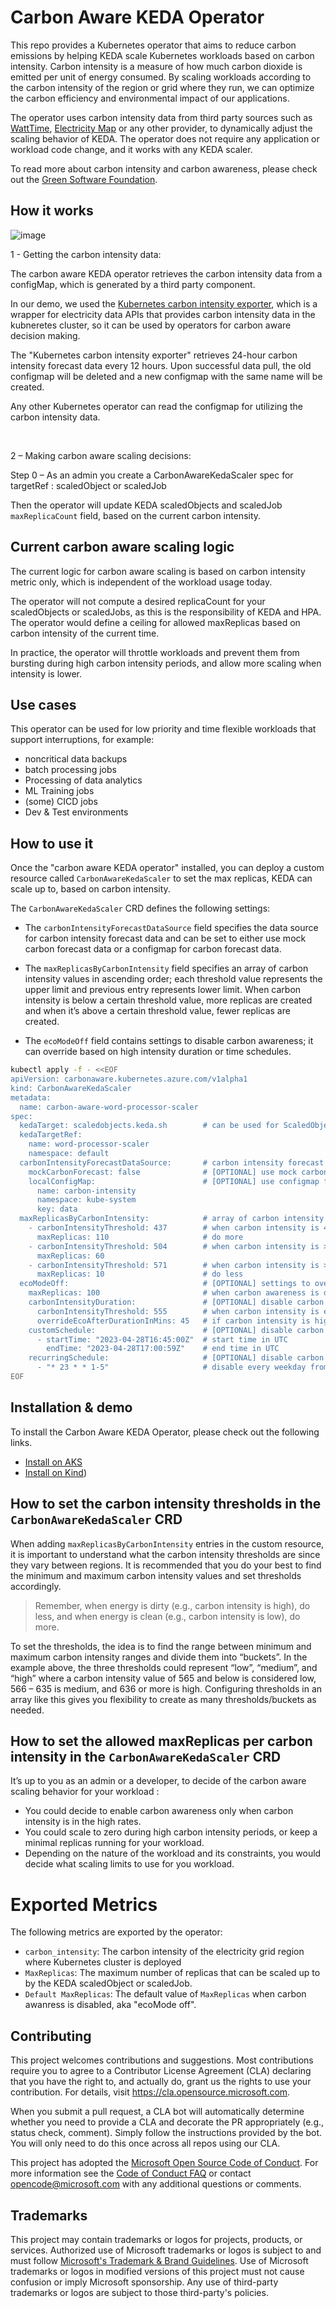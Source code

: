 # Carbon Aware KEDA Operator

This repo provides a Kubernetes operator that aims to reduce carbon emissions by helping KEDA scale Kubernetes workloads based on carbon intensity. Carbon intensity is a measure of how much carbon dioxide is emitted per unit of energy consumed. By scaling workloads according to the carbon intensity of the region or grid where they run, we can optimize the carbon efficiency and environmental impact of our applications.

The operator uses carbon intensity data from third party sources such as [WattTime](https://www.watttime.org/), [Electricity Map](https://www.electricitymap.org/) or any other provider, to dynamically adjust the scaling behavior of KEDA. The operator does not require any application or workload code change, and it works with any KEDA scaler.

To read more about carbon intensity and carbon awareness, please check out the [Green Software Foundation](https://learn.greensoftware.foundation/carbon-awareness/).

## How it works


![image](https://user-images.githubusercontent.com/966110/232306667-7717bb52-fc2e-4564-9c75-d820ab3bf58b.png)

 1 - Getting the carbon intensity data:

The carbon aware KEDA operator retrieves the carbon intensity data from a configMap, which is generated by a third party component. 

In our demo, we used the [Kubernetes carbon intensity exporter](https://github.com/Azure/kubernetes-carbon-intensity-exporter/), which is a wrapper for electricity data APIs that provides carbon intensity data in the kubneretes cluster, so it can be used by operators for carbon aware decision making. 

The "Kubernetes carbon intensity exporter" retrieves 24-hour carbon intensity forecast data every 12 hours. Upon successful data pull, the old configmap will be deleted and a new configmap with the same name will be created. 

Any other Kubernetes operator can read the configmap for utilizing the carbon intensity data.

<br>

 2 – Making carbon aware scaling decisions:

Step 0 – As an admin you create a CarbonAwareKedaScaler spec for targetRef : scaledObject or scaledJob

Then the operator will update KEDA scaledObjects and scaledJob `maxReplicaCount` field, based on the current carbon intensity.



## Current carbon aware scaling logic 

The current logic for carbon aware scaling is based on carbon intensity metric only, which is independent of the workload usage today.

The operator will not compute a desired replicaCount for your scaledObjects or scaledJobs, as this is the responsibility of KEDA and HPA. The operator would define a ceiling for allowed maxReplicas based on carbon intensity of the current time.

In practice, the operator will throttle workloads and prevent them from bursting during high carbon intensity periods, and allow more scaling when intensity is lower.

## Use cases 
 
This operator can be used for low priority and time flexible workloads that support interruptions, for example:

- noncritical data backups
- batch processing jobs
- Processing of data analytics
- ML Training jobs
- (some) CICD jobs
- Dev & Test environments



## How to use it

Once the "carbon aware KEDA operator" installed, you can deploy a custom resource called `CarbonAwareKedaScaler` to set the max replicas, KEDA can scale up to, based on carbon intensity.

The `CarbonAwareKedaScaler` CRD defines the following settings:

- The `carbonIntensityForecastDataSource` field specifies the data source for carbon intensity forecast data and can be set to either use mock carbon forecast data or a configmap for carbon forecast data. 

- The `maxReplicasByCarbonIntensity` field specifies an array of carbon intensity values in ascending order; each threshold value represents the upper limit and previous entry represents lower limit. When carbon intensity is below a certain threshold value, more replicas are created and when it’s above a certain threshold value, fewer replicas are created. 

- The `ecoModeOff` field contains settings to disable carbon awareness; it can override based on high intensity duration or time schedules.


```bash
kubectl apply -f - <<EOF
apiVersion: carbonaware.kubernetes.azure.com/v1alpha1 
kind: CarbonAwareKedaScaler 
metadata: 
  name: carbon-aware-word-processor-scaler
spec: 
  kedaTarget: scaledobjects.keda.sh        # can be used for ScaledObjects & ScaledJobs
  kedaTargetRef: 
    name: word-processor-scaler
    namespace: default 
  carbonIntensityForecastDataSource:       # carbon intensity forecast data source 
    mockCarbonForecast: false              # [OPTIONAL] use mock carbon forecast data 
    localConfigMap:                        # [OPTIONAL] use configmap for carbon forecast data 
      name: carbon-intensity 
      namespace: kube-system
      key: data 
  maxReplicasByCarbonIntensity:            # array of carbon intensity values in ascending order; each threshold value represents the upper limit and previous entry represents lower limit 
    - carbonIntensityThreshold: 437        # when carbon intensity is 437 or below 
      maxReplicas: 110                     # do more 
    - carbonIntensityThreshold: 504        # when carbon intensity is >437 and <=504 
      maxReplicas: 60 
    - carbonIntensityThreshold: 571        # when carbon intensity is >504 and <=571 (and beyond) 
      maxReplicas: 10                      # do less 
  ecoModeOff:                              # [OPTIONAL] settings to override carbon awareness; can override based on high intensity duration or schedules 
    maxReplicas: 100                       # when carbon awareness is disabled, use this value 
    carbonIntensityDuration:               # [OPTIONAL] disable carbon awareness when carbon intensity is high for this length of time 
      carbonIntensityThreshold: 555        # when carbon intensity is equal to or above this value, consider it high 
      overrideEcoAfterDurationInMins: 45   # if carbon intensity is high for this many hours disable ecomode 
    customSchedule:                        # [OPTIONAL] disable carbon awareness during specified time periods 
      - startTime: "2023-04-28T16:45:00Z"  # start time in UTC 
        endTime: "2023-04-28T17:00:59Z"    # end time in UTC 
    recurringSchedule:                     # [OPTIONAL] disable carbon awareness during specified recurring time periods 
      - "* 23 * * 1-5"                     # disable every weekday from 11pm to 12am UTC 
EOF
```


## Installation & demo

To install the Carbon Aware KEDA Operator, please check out the following links.
-	[Install on AKS](/demo/azure.md)
-	[Install on Kind](/demo/kind.md))


## How to set the carbon intensity thresholds in the `CarbonAwareKedaScaler` CRD

When adding `maxReplicasByCarbonIntensity` entries in the custom resource, it is important to understand what the carbon intensity thresholds are since they vary between regions. It is recommended that you do your best to find the minimum and maximum carbon intensity values and set thresholds accordingly.

> Remember, when energy is dirty (e.g., carbon intensity is high), do less, and when energy is clean (e.g., carbon intensity is low), do more.

To set the thresholds, the idea is to find the range between minimum and maximum carbon intensity ranges and divide them into “buckets”. In the example above, the three thresholds could represent “low”, “medium”, and “high” where a carbon intensity value of 565 and below is considered low, 566 – 635 is medium, and 636 or more is high. Configuring thresholds in an array like this gives you flexibility to create as many thresholds/buckets as needed.

## How to set the allowed maxReplicas per carbon intensity in the `CarbonAwareKedaScaler` CRD
 
It’s up to you as an admin or a developer, to decide of the carbon aware scaling behavior for your workload :

- You could decide to enable carbon awareness only when carbon intensity is in the high rates.
- You could scale to zero during high carbon intensity periods, or keep a minimal replicas running for your workload.
- Depending on the nature of the workload and its constraints, you would decide what scaling limits to use for you workload.


# Exported Metrics

The following metrics are exported by the operator:

- `carbon_intensity`: The carbon intensity of the electricity grid region where Kubernetes cluster is deployed
- `MaxReplicas`: The maximum number of replicas that can be scaled up to by the KEDA scaledObject or scaledJob.
- `Default MaxReplicas`: The default value of `MaxReplicas` when carbon awanress is disabled, aka "ecoMode off".


## Contributing

This project welcomes contributions and suggestions.  Most contributions require you to agree to a
Contributor License Agreement (CLA) declaring that you have the right to, and actually do, grant us
the rights to use your contribution. For details, visit https://cla.opensource.microsoft.com.

When you submit a pull request, a CLA bot will automatically determine whether you need to provide
a CLA and decorate the PR appropriately (e.g., status check, comment). Simply follow the instructions
provided by the bot. You will only need to do this once across all repos using our CLA.

This project has adopted the [Microsoft Open Source Code of Conduct](https://opensource.microsoft.com/codeofconduct/).
For more information see the [Code of Conduct FAQ](https://opensource.microsoft.com/codeofconduct/faq/) or
contact [opencode@microsoft.com](mailto:opencode@microsoft.com) with any additional questions or comments.

## Trademarks

This project may contain trademarks or logos for projects, products, or services. Authorized use of Microsoft 
trademarks or logos is subject to and must follow 
[Microsoft's Trademark & Brand Guidelines](https://www.microsoft.com/en-us/legal/intellectualproperty/trademarks/usage/general).
Use of Microsoft trademarks or logos in modified versions of this project must not cause confusion or imply Microsoft sponsorship.
Any use of third-party trademarks or logos are subject to those third-party's policies.
